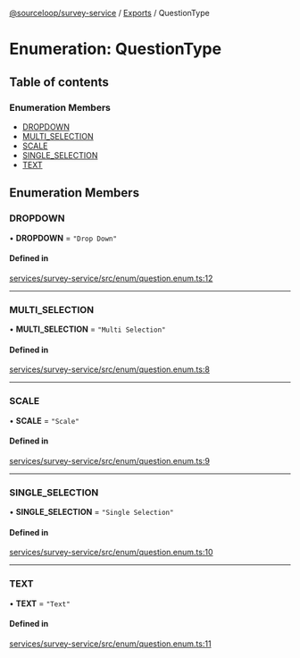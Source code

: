 [@sourceloop/survey-service](../README.md) / [Exports](../modules.md) / QuestionType

# Enumeration: QuestionType

## Table of contents

### Enumeration Members

- [DROPDOWN](QuestionType.md#dropdown)
- [MULTI\_SELECTION](QuestionType.md#multi_selection)
- [SCALE](QuestionType.md#scale)
- [SINGLE\_SELECTION](QuestionType.md#single_selection)
- [TEXT](QuestionType.md#text)

## Enumeration Members

### DROPDOWN

• **DROPDOWN** = ``"Drop Down"``

#### Defined in

[services/survey-service/src/enum/question.enum.ts:12](https://github.com/sourcefuse/loopback4-microservice-catalog/blob/93a7f917/services/survey-service/src/enum/question.enum.ts#L12)

___

### MULTI\_SELECTION

• **MULTI\_SELECTION** = ``"Multi Selection"``

#### Defined in

[services/survey-service/src/enum/question.enum.ts:8](https://github.com/sourcefuse/loopback4-microservice-catalog/blob/93a7f917/services/survey-service/src/enum/question.enum.ts#L8)

___

### SCALE

• **SCALE** = ``"Scale"``

#### Defined in

[services/survey-service/src/enum/question.enum.ts:9](https://github.com/sourcefuse/loopback4-microservice-catalog/blob/93a7f917/services/survey-service/src/enum/question.enum.ts#L9)

___

### SINGLE\_SELECTION

• **SINGLE\_SELECTION** = ``"Single Selection"``

#### Defined in

[services/survey-service/src/enum/question.enum.ts:10](https://github.com/sourcefuse/loopback4-microservice-catalog/blob/93a7f917/services/survey-service/src/enum/question.enum.ts#L10)

___

### TEXT

• **TEXT** = ``"Text"``

#### Defined in

[services/survey-service/src/enum/question.enum.ts:11](https://github.com/sourcefuse/loopback4-microservice-catalog/blob/93a7f917/services/survey-service/src/enum/question.enum.ts#L11)
